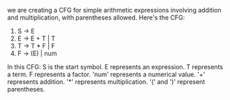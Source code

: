 we are creating a CFG for simple arithmetic expressions involving addition and multiplication, with parentheses allowed. Here's the CFG:

1. S -> E
2. E -> E + T | T
3. T -> T * F | F
4. F -> (E) | num

In this CFG:
S is the start symbol.
E represents an expression.
T represents a term.
F represents a factor.
'num' represents a numerical value.
'+' represents addition.
'*' represents multiplication.
'(' and ')' represent parentheses.

